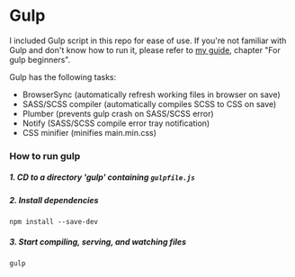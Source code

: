 # Gulp

I included Gulp script in this repo for ease of use. If you're not familiar with Gulp and don't know how to run it, please refer to [my guide](https://github.com/dmxt/bootstrap-scss-gulp-starter-kit/), chapter "For gulp beginners".

Gulp has the following tasks:
* BrowserSync (automatically refresh working files in browser on save)
* SASS/SCSS compiler (automatically compiles SCSS to CSS on save)
* Plumber (prevents gulp crash on SASS/SCSS error)
* Notify (SASS/SCSS compile error tray notification)
* CSS minifier (minifies main.min.css)

### How to run gulp

##### 1. CD to a directory 'gulp' containing `gulpfile.js`
##### 2. Install dependencies
```
npm install --save-dev
```

##### 3. Start compiling, serving, and watching files
```
gulp
```
